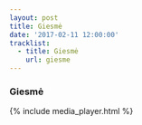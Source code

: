 ```yaml
---
layout: post
title: Giesmė
date: '2017-02-11 12:00:00'
tracklist:
  - title: Giesmė
    url: giesme
---
```


### Giesmė

{% include media_player.html %}

